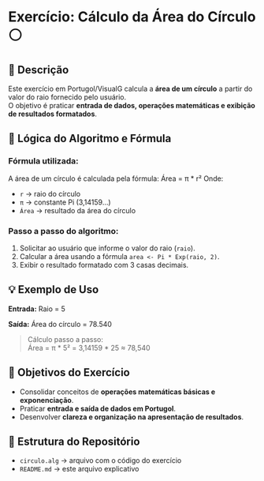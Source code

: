 # Exercício: Cálculo da Área do Círculo ⚪

## 🧠 Descrição
Este exercício em Portugol/VisualG calcula a **área de um círculo** a partir do valor do raio fornecido pelo usuário.  
O objetivo é praticar **entrada de dados, operações matemáticas e exibição de resultados formatados**.

## 🧩 Lógica do Algoritmo e Fórmula

### Fórmula utilizada:
A área de um círculo é calculada pela fórmula: Área = π * r²
Onde:  
- `r` → raio do círculo  
- `π` → constante Pi (3,14159…)  
- `Área` → resultado da área do círculo  

### Passo a passo do algoritmo:
1. Solicitar ao usuário que informe o valor do raio (`raio`).  
2. Calcular a área usando a fórmula `area <- Pi * Exp(raio, 2)`.  
3. Exibir o resultado formatado com 3 casas decimais.

## 💡 Exemplo de Uso

**Entrada:**  Raio = 5

**Saída:**  Área do círculo = 78.540

> Cálculo passo a passo:  
> Área = π * 5² = 3,14159 * 25 ≈ 78,540

## 🎯 Objetivos do Exercício
- Consolidar conceitos de **operações matemáticas básicas e exponenciação**.  
- Praticar **entrada e saída de dados em Portugol**.  
- Desenvolver **clareza e organização na apresentação de resultados**.

## 📁 Estrutura do Repositório
- `circulo.alg` → arquivo com o código do exercício  
- `README.md` → este arquivo explicativo
